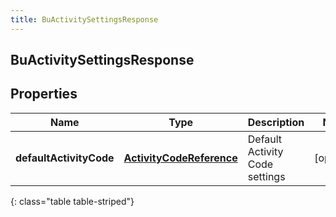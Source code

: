 ```yaml
---
title: BuActivitySettingsResponse
---
```

## BuActivitySettingsResponse


## Properties

| Name | Type | Description | Notes |
| ------------ | ------------- | ------------- | ------------- |
| **defaultActivityCode** | <!----><!---->[**ActivityCodeReference**](ActivityCodeReference.html)<!----> | Default Activity Code settings |  [optional] |
{: class="table table-striped"}



